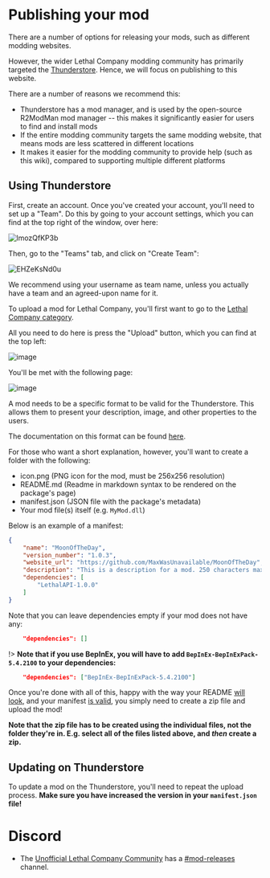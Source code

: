 # Publishing your mod

There are a number of options for releasing your mods, such as different modding websites.

However, the wider Lethal Company modding community has primarily targeted the [Thunderstore](https://thunderstore.io/c/lethal-company/). Hence, we will focus on publishing to this website.

There are a number of reasons we recommend this:
- Thunderstore has a mod manager, and is used by the open-source R2ModMan mod manager -- this makes it significantly easier for users to find and install mods
- If the entire modding community targets the same modding website, that means mods are less scattered in different locations
- It makes it easier for the modding community to provide help (such as this wiki), compared to supporting multiple different platforms

<!-- ## Mod websites -->
<!-- - https://www.moddb.com/games/lethal-company -->
<!-- - https://www.nexusmods.com -->
<!-- - https://mod.io/g **(Not available currently, since Lethal Company has not been registered there yet)** -->

## Using Thunderstore

First, create an account. Once you've created your account, you'll need to set up a "Team". Do this by going to your account settings, which you can find at the top right of the window, over here:

![lmozQfKP3b](https://github.com/LethalCompany/LethalCompanyModdingWiki/assets/89798523/5edbfa2f-1ad6-47b2-a610-20d1de0a59fb)

Then, go to the "Teams" tab, and click on "Create Team":

![EHZeKsNd0u](https://github.com/LethalCompany/LethalCompanyModdingWiki/assets/89798523/7b79a775-8dbb-41b4-920e-ab43b5371e63)

We recommend using your username as team name, unless you actually have a team and an agreed-upon name for it.

To upload a mod for Lethal Company, you'll first want to go to the [Lethal Company category](https://thunderstore.io/c/lethal-company/).

All you need to do here is press the "Upload" button, which you can find at the top left:

![image](https://github.com/LethalCompany/LethalCompanyModdingWiki/assets/89798523/f17bb9de-8542-47a0-8cb9-6fc0efbef3a9)

You'll be met with the following page:

![image](https://github.com/LethalCompany/LethalCompanyModdingWiki/assets/89798523/02ea1513-d063-471a-8d30-f539f95132b5)

A mod needs to be a specific format to be valid for the Thunderstore. This allows them to present your description, image, and other properties to the users.

The documentation on this format can be found [here](https://thunderstore.io/c/lethal-company/create/docs/).

For those who want a short explanation, however, you'll want to create a folder with the following:
- icon.png (PNG icon for the mod, must be 256x256 resolution)
- README.md (Readme in markdown syntax to be rendered on the package's page)
- manifest.json (JSON file with the package's metadata)
- Your mod file(s) itself (e.g. `MyMod.dll`)

Below is an example of a manifest:
```json
{
    "name": "MoonOfTheDay",
    "version_number": "1.0.3",
    "website_url": "https://github.com/MaxWasUnavailable/MoonOfTheDay",
    "description": "This is a description for a mod. 250 characters max",
    "dependencies": [
        "LethalAPI-1.0.0"
    ]
}
```
Note that you can leave dependencies empty if your mod does not have any:
```json
    "dependencies": []
```

!> **Note that if you use BepInEx, you will have to add `BepInEx-BepInExPack-5.4.2100` to your dependencies:**
```json
    "dependencies": ["BepInEx-BepInExPack-5.4.2100"]
```

Once you're done with all of this, happy with the way your README [will look](https://thunderstore.io/tools/markdown-preview/), and your manifest [is valid](https://thunderstore.io/tools/manifest-v1-validator/), you simply need to create a zip file and upload the mod!

**Note that the zip file has to be created using the individual files, not the folder they're in. E.g. select all of the files listed above, and *then* create a zip.**

## Updating on Thunderstore

To update a mod on the Thunderstore, you'll need to repeat the upload process. **Make sure you have increased the version in your `manifest.json` file!**

# Discord

- The [Unofficial Lethal Company Community](https://discord.gg/nYcQFEpXfU) has a [#mod-releases](https://discord.com/channels/1169792572382773318/1169851544359927858) channel.
